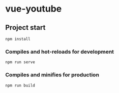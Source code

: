 # vue-youtube

## Project start
```
npm install
```

### Compiles and hot-reloads for development
```
npm run serve
```

### Compiles and minifies for production
```
npm run build
```
